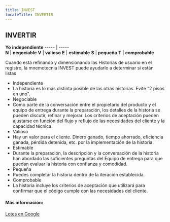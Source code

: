 ```yaml
---
title: INVEST
localeTitle: INVERTIR
---
```

## INVERTIR

**Yo** **independiente** ----- | -----  
**N** | **negociable** **V** | **valioso** **E** | **estimable** **S** | **pequeña** **T** | **comprobable**

Cuando está refinando y dimensionando las Historias de usuario en el registro, la mnemotecnia INVEST puede ayudarlo a determinar si están listas

*   Independiente
*   La historia es lo más distinta posible de las otras historias. Evite "2 pisos en uno".
*   Negociable
*   Como parte de la conversación entre el propietario del producto y el equipo de entrega durante la preparación, los detalles de la historia se pueden discutir, refinar y mejorar. Los criterios de aceptación pueden ajustarse en función del flujo y reflujo de las necesidades del cliente y la capacidad técnica.
*   Valioso
*   Hay un valor para el cliente. Dinero ganado, tiempo ahorrado, eficiencia ganada, pérdida detenida, etc. por la implementación de la historia.
*   Estimable
*   Durante la preparación, la descripción y la conversación de la historia han abordado las suficientes preguntas del Equipo de entrega para que puedan evaluar la historia con confianza y comodidad.
*   Pequeña
*   Puedes completar la historia dentro de la iteración establecida.
*   Comprobable
*   La historia incluye los criterios de aceptación que utilizará para confirmar que el código cumple con las necesidades del cliente.

#### Más información:

[Lotes en Google](https://www.google.com/search?q=agile+invest+negotiable&ie=utf-8&oe=utf-8)